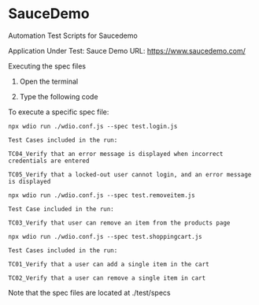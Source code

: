 # SauceDemo
Automation Test Scripts for Saucedemo

Application Under Test: Sauce Demo URL: https://www.saucedemo.com/

Executing the spec files

1. Open the terminal

2. Type the following code 

To execute a specific spec file:
```
npx wdio run ./wdio.conf.js --spec test.login.js

Test Cases included in the run:

TC04_Verify that an error message is displayed when incorrect credentials are entered

TC05_Verify that a locked-out user cannot login, and an error message is displayed
```
```
npx wdio run ./wdio.conf.js --spec test.removeitem.js

Test Case included in the run:

TC03_Verify that user can remove an item from the products page
```
```
npx wdio run ./wdio.conf.js --spec test.shoppingcart.js

Test Cases included in the run:

TC01_Verify that a user can add a single item in the cart

TC02_Verify that a user can remove a single item in cart
```


Note that the spec files are located at ./test/specs
